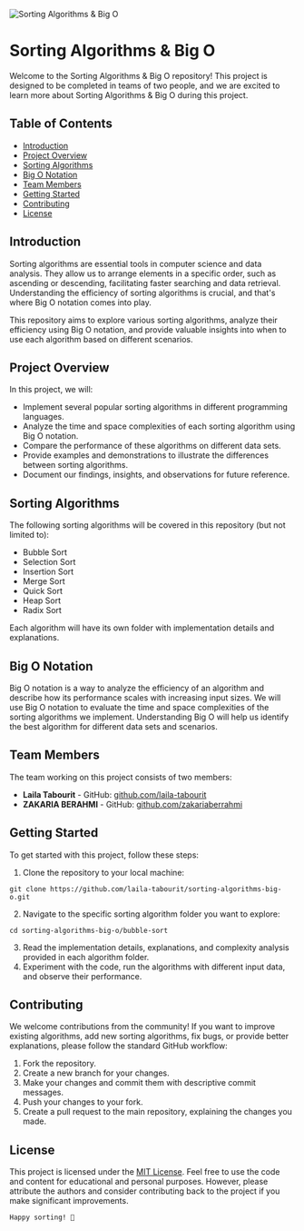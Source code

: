 ![Sorting Algorithms & Big O](https://embed-ssl.wistia.com/deliveries/70d6f4e10e2badb5ef394f00c17ad2bc1c14f6e7.jpg)
<h1 >Sorting Algorithms &amp; Big O</h1>

 <p>Welcome to the Sorting Algorithms &amp; Big O repository! This project is designed to be completed in teams of two people, and we are excited to learn more about Sorting Algorithms &amp; Big O during this project.</p>

<h2>Table of Contents</h2>
    <ul>
        <li><a href="#introduction">Introduction</a></li>
        <li><a href="#project-overview">Project Overview</a></li>
        <li><a href="#sorting-algorithms">Sorting Algorithms</a></li>
        <li><a href="#big-o-notation">Big O Notation</a></li>
        <li><a href="#team-members">Team Members</a></li>
        <li><a href="#getting-started">Getting Started</a></li>
        <li><a href="#contributing">Contributing</a></li>
        <li><a href="#license">License</a></li>
    </ul>

 <h2 id="introduction">Introduction</h2>
    <p>Sorting algorithms are essential tools in computer science and data analysis. They allow us to arrange elements in a specific order, such as ascending or descending, facilitating faster searching and data retrieval. Understanding the efficiency of sorting algorithms is crucial, and that's where Big O notation comes into play.</p>
    <p>This repository aims to explore various sorting algorithms, analyze their efficiency using Big O notation, and provide valuable insights into when to use each algorithm based on different scenarios.</p>

 <h2 id="project-overview">Project Overview</h2>
    <p>In this project, we will:</p>
    <ul>
        <li>Implement several popular sorting algorithms in different programming languages.</li>
        <li>Analyze the time and space complexities of each sorting algorithm using Big O notation.</li>
        <li>Compare the performance of these algorithms on different data sets.</li>
        <li>Provide examples and demonstrations to illustrate the differences between sorting algorithms.</li>
        <li>Document our findings, insights, and observations for future reference.</li>
    </ul>

<h2 id="sorting-algorithms">Sorting Algorithms</h2>
    <p>The following sorting algorithms will be covered in this repository (but not limited to):</p>
    <ul>
        <li>Bubble Sort</li>
        <li>Selection Sort</li>
        <li>Insertion Sort</li>
        <li>Merge Sort</li>
        <li>Quick Sort</li>
        <li>Heap Sort</li>
        <li>Radix Sort</li>
    </ul>
    <p>Each algorithm will have its own folder with implementation details and explanations.</p>

<h2 id="big-o-notation">Big O Notation</h2>
    <p>Big O notation is a way to analyze the efficiency of an algorithm and describe how its performance scales with increasing input sizes. We will use Big O notation to evaluate the time and space complexities of the sorting algorithms we implement. Understanding Big O will help us identify the best algorithm for different data sets and scenarios.</p>

<h2 id="team-members">Team Members</h2>
    <p>The team working on this project consists of two members:</p>
    <ul>
        <li><strong>Laila Tabourit</strong> - GitHub: <a href="https://github.com/LailaTabourit09">github.com/laila-tabourit</a></li>
        <li><strong>ZAKARIA BERAHMI</strong> - GitHub: <a href="https://github.com/l11EG4i">github.com/zakariaberrahmi</a></li>
    </ul>

<h2 id="getting-started">Getting Started</h2>
    <p>To get started with this project, follow these steps:</p>
    <ol>
        <li>Clone the repository to your local machine:</li>
    </ol>
    <pre><code>git clone https://github.com/laila-tabourit/sorting-algorithms-big-o.git</code></pre>
    <ol start="2">
        <li>Navigate to the specific sorting algorithm folder you want to explore:</li>
    </ol>
    <pre><code>cd sorting-algorithms-big-o/bubble-sort</code></pre>
    <ol start="3">
        <li>Read the implementation details, explanations, and complexity analysis provided in each algorithm folder.</li>
        <li>Experiment with the code, run the algorithms with different input data, and observe their performance.</li>
    </ol>

 <h2 id="contributing">Contributing</h2>
    <p>We welcome contributions from the community! If you want to improve existing algorithms, add new sorting algorithms, fix bugs, or provide better explanations, please follow the standard GitHub workflow:</p>
    <ol>
        <li>Fork the repository.</li>
        <li>Create a new branch for your changes.</li>
        <li>Make your changes and commit them with descriptive commit messages.</li>
        <li>Push your changes to your fork.</li>
        <li>Create a pull request to the main repository, explaining the changes you made.</li>
    </ol>

<h2 id="license">License</h2>
    <p>This project is licensed under the <a href="LICENSE">MIT License</a>. Feel free to use the code and content for educational and personal purposes. However, please attribute the authors and consider contributing back to the project if you make significant improvements.</p>

<code>Happy sorting! 🚀</code>
